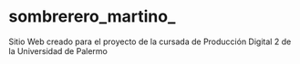 # sombrerero_martino_
Sitio Web creado para el proyecto de la cursada de Producción Digital 2 de la Universidad de Palermo
